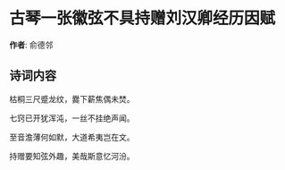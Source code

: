 # 古琴一张徽弦不具持赠刘汉卿经历因赋

**作者**: 俞德邻

## 诗词内容

枯桐三尺蹙龙纹，爨下薪焦偶未焚。

七窍已开犹浑沌，一丝不挂绝声闻。

至音澹薄何如默，大道希夷岂在文。

持赠要知弦外趣，美哉斯意忆河汾。

